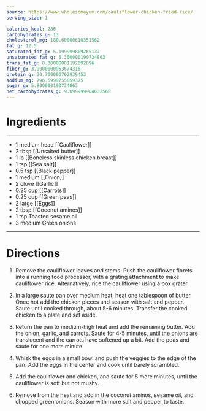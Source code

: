 ```yaml
---
source: https://www.wholesomeyum.com/cauliflower-chicken-fried-rice/
serving_size: 1

calories_kcal: 286
carbohydrates_g: 13
cholesterol_mg: 180.60000610351562
fat_g: 12.5
saturated_fat_g: 5.199999809265137
unsaturated_fat_g: 5.300000190734863
trans_fat_g: 0.30000001192092896
fiber_g: 3.9000000953674316
protein_g: 30.700000762939453
sodium_mg: 796.5999755859375
sugar_g: 5.800000190734863
net_carbohydrates_g: 9.099999904632568
---
```

# Ingredients
---
- 1 medium head [[Cauliflower]]
- 2 tbsp [[Unsalted butter]]
- 1 lb [[Boneless skinless chicken breast]]
- 1 tsp [[Sea salt]]
- 0.5 tsp [[Black pepper]]
- 1 medium [[Onion]]
- 2 clove [[Garlic]]
- 0.25 cup [[Carrots]]
- 0.25 cup [[Green peas]]
- 2 large [[Eggs]]
- 2 tbsp [[Coconut aminos]]
- 1 tsp Toasted sesame oil
- 3 medium Green onions
---

# Directions
1. Remove the cauliflower leaves and stems. Push the cauliflower florets into a running food processor, with a grating attachment to make cauliflower rice. Alternatively, rice the cauliflower using a box grater.

2. In a large saute pan over medium heat, heat one tablespoon of butter. Once hot add the chicken pieces and season with salt and pepper. Saute until cooked through, about 5-6 minutes. Transfer the cooked chicken to a plate and set aside.

3. Return the pan to medium-high heat and add the remaining butter. Add the onion, garlic, and carrots. Saute for 4-5 minutes, until the onions are translucent and the carrots have softened up a bit. Add the peas and saute for one more minute.

4. Whisk the eggs in a small bowl and push the veggies to the edge of the pan. Add the eggs in the center and cook until barely scrambled.

5. Add the cauliflower and chicken, and saute for  5 more minutes, until the cauliflower is soft but not mushy.

6. Remove from the heat and add in the coconut aminos, sesame oil, and chopped green onions. Season with more salt and pepper to taste.

